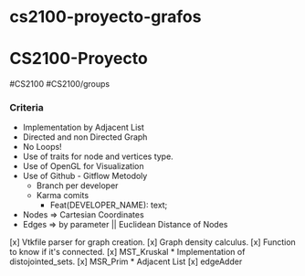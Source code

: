 # cs2100-proyecto-grafos

# CS2100-Proyecto
#CS2100 #CS2100/groups
  
### Criteria  
* Implementation by Adjacent List  
* Directed and non Directed Graph  
* No Loops!  
* Use of traits for node and vertices type.  
* Use of OpenGL for Visualization  
* Use of Github - Gitflow Metodoly
	* Branch per developer
	* Karma comits
		* Feat(DEVELOPER_NAME): text;
* Nodes => Cartesian Coordinates
* Edges => by parameter || Euclidean Distance of Nodes
  
  
[x] Vtkfile parser for graph creation.
[x] Graph density calculus.
[x] Function to know if it's connected.
[x] MST_Kruskal
	* Implementation of distojointed_sets.
[x] MSR_Prim
	* Adjacent List
[x] edgeAdder
